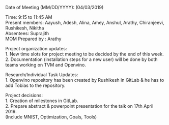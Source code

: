   Date of Meeting (MM/DD/YYYY):  (04/03/2019)<br/>
  
  Time: 9:15 to 11:45 AM <br/>
  Present members: Aayush, Adesh, Alina, Amey, Anshul, Arathy, Chiranjeevi, Rushikesh, Nikitha <br/>
  Absentees: Suprajith <br/>
  MOM Prepared by : Arathy
  
  Project organization updates:<br/> 1. New time slots for project meeting to be decided by the end of this week.<br/>2. Documentation (installation steps for a new user) will be done by both teams working on TVM and Openvino. <br/>
  
  
  Research/Individual Task Updates: <br/>1. Openvino repository has been created by Rushikesh in GitLab & he has to add Tobias to the repository.
  
  
Project decisions: <br/>1. Creation of milestones in GitLab.<br/>2. Prepare abstract & powerpoint presentation for the talk on 17th April 2019.
<br/>
(Include MNIST, Optimization, Goals, Tools)


